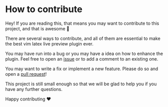 How to contribute
=================

Hey! If you are reading this, that means you may want to contribute to this project, and that is awesome :tada:

There are several ways to contribute, and all of them are essential to make the best vim latex live preview plugin ever.

You may have run into a bug or you may have a idea on how to enhance the plugin. Feel free to open an
[issue](https://github.com/xuhdev/vim-latex-live-preview/issues) or to add a comment to an existing one.

You may want to write a fix or implement a new feature. Please do so and open a [pull
request](https://github.com/xuhdev/vim-latex-live-preview/pulls)!

This project is still small enough so that we will be glad to help you if you have any further questions.

Happy contributing :heart:

